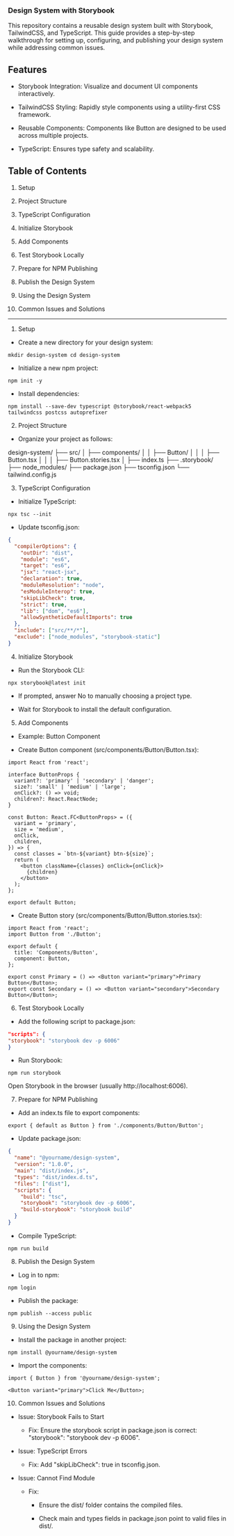 ### Design System with Storybook

This repository contains a reusable design system built with Storybook, TailwindCSS, and TypeScript. This guide provides a step-by-step walkthrough for setting up, configuring, and publishing your design system while addressing common issues.

## Features

- Storybook Integration: Visualize and document UI components interactively.

- TailwindCSS Styling: Rapidly style components using a utility-first CSS framework.

- Reusable Components: Components like Button are designed to be used across multiple projects.

- TypeScript: Ensures type safety and scalability.

## Table of Contents

1. Setup

2. Project Structure

3. TypeScript Configuration

4. Initialize Storybook

5. Add Components

6. Test Storybook Locally

7. Prepare for NPM Publishing

8. Publish the Design System

9. Using the Design System

10. Common Issues and Solutions

---

1. Setup

- Create a new directory for your design system:

`mkdir design-system cd design-system`

- Initialize a new npm project:

`npm init -y`

- Install dependencies:

`npm install --save-dev typescript @storybook/react-webpack5 tailwindcss postcss autoprefixer`

2. Project Structure

- Organize your project as follows:

design-system/
├── src/
│ ├── components/
│ │ ├── Button/
│ │ │ ├── Button.tsx
│ │ │ ├── Button.stories.tsx
│ ├── index.ts
├── .storybook/
├── node_modules/
├── package.json
├── tsconfig.json
└── tailwind.config.js

3. TypeScript Configuration

- Initialize TypeScript:

`npx tsc --init`

- Update tsconfig.json:

```json
{
  "compilerOptions": {
    "outDir": "dist",
    "module": "es6",
    "target": "es6",
    "jsx": "react-jsx",
    "declaration": true,
    "moduleResolution": "node",
    "esModuleInterop": true,
    "skipLibCheck": true,
    "strict": true,
    "lib": ["dom", "es6"],
    "allowSyntheticDefaultImports": true
  },
  "include": ["src/**/*"],
  "exclude": ["node_modules", "storybook-static"]
}
```

4. Initialize Storybook

- Run the Storybook CLI:

`npx storybook@latest init`

- If prompted, answer No to manually choosing a project type.

- Wait for Storybook to install the default configuration.

5. Add Components

- Example: Button Component

- Create Button component (src/components/Button/Button.tsx):

```tsx
import React from 'react';

interface ButtonProps {
  variant?: 'primary' | 'secondary' | 'danger';
  size?: 'small' | 'medium' | 'large';
  onClick?: () => void;
  children?: React.ReactNode;
}

const Button: React.FC<ButtonProps> = ({
  variant = 'primary',
  size = 'medium',
  onClick,
  children,
}) => {
  const classes = `btn-${variant} btn-${size}`;
  return (
    <button className={classes} onClick={onClick}>
      {children}
    </button>
  );
};

export default Button;
```

- Create Button story (src/components/Button/Button.stories.tsx):

```tsx
import React from 'react';
import Button from './Button';

export default {
  title: 'Components/Button',
  component: Button,
};

export const Primary = () => <Button variant="primary">Primary Button</Button>;
export const Secondary = () => <Button variant="secondary">Secondary Button</Button>;
```

6. Test Storybook Locally

- Add the following script to package.json:

```json
"scripts": {
"storybook": "storybook dev -p 6006"
}
```

- Run Storybook:

`npm run storybook`

Open Storybook in the browser (usually http://localhost:6006).

7. Prepare for NPM Publishing

- Add an index.ts file to export components:

```tsx
export { default as Button } from './components/Button/Button';
```

- Update package.json:

```json
{
  "name": "@yourname/design-system",
  "version": "1.0.0",
  "main": "dist/index.js",
  "types": "dist/index.d.ts",
  "files": ["dist"],
  "scripts": {
    "build": "tsc",
    "storybook": "storybook dev -p 6006",
    "build-storybook": "storybook build"
  }
}
```

- Compile TypeScript:

`npm run build`

8. Publish the Design System

- Log in to npm:

`npm login`

- Publish the package:

`npm publish --access public`

9. Using the Design System

- Install the package in another project:

`npm install @yourname/design-system`

- Import the components:

```tsx
import { Button } from '@yourname/design-system';

<Button variant="primary">Click Me</Button>;
```

10. Common Issues and Solutions

- Issue: Storybook Fails to Start

  - Fix: Ensure the storybook script in package.json is correct: "storybook": "storybook dev -p 6006".

- Issue: TypeScript Errors

  - Fix: Add "skipLibCheck": true in tsconfig.json.

- Issue: Cannot Find Module

  - Fix:

    - Ensure the dist/ folder contains the compiled files.

    - Check main and types fields in package.json point to valid files in dist/.
